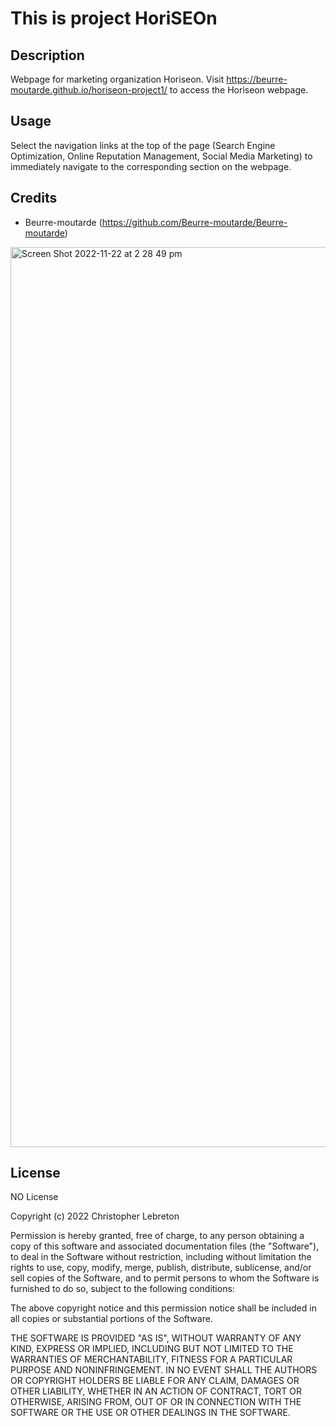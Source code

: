 # This is project HoriSEOn

## Description

Webpage for marketing organization Horiseon. Visit https://beurre-moutarde.github.io/horiseon-project1/ to access the Horiseon webpage. 

## Usage

Select the navigation links at the top of the page (Search Engine Optimization, Online Reputation Management, Social Media Marketing) to immediately navigate to the corresponding section on the webpage. 

## Credits

- Beurre-moutarde (https://github.com/Beurre-moutarde/Beurre-moutarde)

<img width="1440" alt="Screen Shot 2022-11-22 at 2 28 49 pm" src="https://user-images.githubusercontent.com/116129687/203216106-e4927419-8abc-46fd-a4a8-583240e9b10c.png">

## License

NO License

Copyright (c) 2022 Christopher Lebreton

Permission is hereby granted, free of charge, to any person obtaining a copy
of this software and associated documentation files (the "Software"), to deal
in the Software without restriction, including without limitation the rights
to use, copy, modify, merge, publish, distribute, sublicense, and/or sell
copies of the Software, and to permit persons to whom the Software is
furnished to do so, subject to the following conditions:

The above copyright notice and this permission notice shall be included in all
copies or substantial portions of the Software.

THE SOFTWARE IS PROVIDED "AS IS", WITHOUT WARRANTY OF ANY KIND, EXPRESS OR
IMPLIED, INCLUDING BUT NOT LIMITED TO THE WARRANTIES OF MERCHANTABILITY,
FITNESS FOR A PARTICULAR PURPOSE AND NONINFRINGEMENT. IN NO EVENT SHALL THE
AUTHORS OR COPYRIGHT HOLDERS BE LIABLE FOR ANY CLAIM, DAMAGES OR OTHER
LIABILITY, WHETHER IN AN ACTION OF CONTRACT, TORT OR OTHERWISE, ARISING FROM,
OUT OF OR IN CONNECTION WITH THE SOFTWARE OR THE USE OR OTHER DEALINGS IN THE
SOFTWARE.
